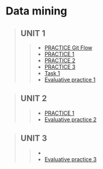 # Data mining

 >## UNIT 1
>> * [PRACTICE Git Flow ](https://github.com/juanito96az/Equipo_Azul_Mineria-de-Datos/blob/evidence/Unidad%201/Practica_Git_Flow/readme.md)
>> * [PRACTICE 1 ](https://github.com/juanito96az/Equipo_Azul_Mineria-de-Datos/blob/evidence/Unidad%201/Practice%201/README.md)
>> * [PRACTICE 2 ](https://github.com/juanito96az/Equipo_Azul_Mineria-de-Datos/blob/evidence/Unidad%201/Practice%202/README.md)
>> * [PRACTICE 3 ](https://github.com/juanito96az/Equipo_Azul_Mineria-de-Datos/tree/evidence/Unidad%201/Practice%203)
>> * [Task 1](https://github.com/juanito96az/Equipo_Azul_Mineria-de-Datos/tree/evidence/Unidad%201/Task_1)
>> * [Evaluative practice 1](https://github.com/juanito96az/Equipo_Azul_Mineria-de-Datos/blob/evidence/Unidad%201/Practica%20evaluatoria%201/README.md)


 >## UNIT 2
>> * [PRACTICE 1 ](https://github.com/juanito96az/Equipo_Azul_Mineria-de-Datos/blob/evidence/Unidad%202/Practice%201/README.md)
>> * [Evaluative practice 2 ](https://github.com/juanito96az/Equipo_Azul_Mineria-de-Datos/tree/evidence/Unidad%202/Evaluative%20practice%202)

>## UNIT 3
>> * [ ]()
>> * [Evaluative practice 3 ]()


